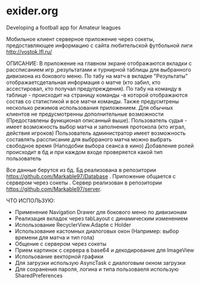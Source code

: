# exider.org
Developing a football app for Amateur leagues

Мобильное клиент серверное приложение через сокеты, предоставляющее информацию с сайта любительской футбольной лиги http://vostok.lfl.ru/

ОПИСАНИЕ:
В приложение на главном экране отображаются вкладки с рассписанием игр ,результатами и турнирной таблицы для выбранного дивизиона из бокового меню. 
По табу на матч в вкладке "Результаты" отображаетсдетальная информация о матче (кто забил, кто ассестировал, кто получал предупреждения).
По табу на команду в таблице - происходит на страницу команды -в которой отображаются состав со статистикой и все матчи команды.
Также предусмтрены несколько режимов использования приложением. Для обычных клиентов не предусмотренны дополнительные возможности 
(Предоставлены функционал описанный выше).
Пользователь судья - имеет возможность выбор матча и заполнения протокола (кто играл, действия игроков)
Пользователь администратор имеет возможность составлять рассписание для выбрраного матча можно выбрать свободное время (Наподобии выбора сеанса в кино)
Добавление ролей происходит в бд и при каждом входе проверяется какой тип пользователь

Все данные берутся из бд. Бд реализована в репозитории https://github.com/Markable97/Database . Приложение общается с сервером через сокеты
. Сервер реализован в репозитории https://github.com/Markable97/server.

ЧТО ИСПОЛЬЗУЮ:
- Применение Navigation Drawer для бокового меню по дивизионам
- Реализация вкладок через tabLayout c динамическим изменением
- Использование RecyclerView.Adapte с Holder
- Использование кастомных диалоговых окон (Например: выбор времени для матча и тип гола)
- Общение с сервером через сокеты
- Прием картинок с сервера в base64 и декодирование для ImageView
- Испольование векторной графики
- Для загрузки использую AsyncTask с диалоговым окном загрузки
- Для сохранения пароля, логина и типа пользоваеля использую SharedPreferences
